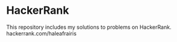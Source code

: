 # HackerRank
This repository includes my solutions to problems on HackerRank.  
hackerrank.com/haleafrairis
